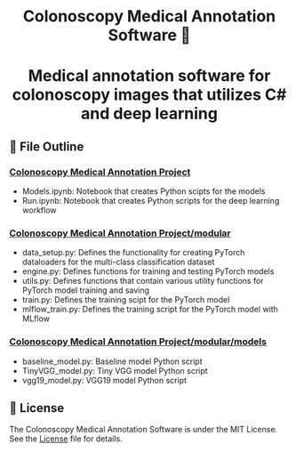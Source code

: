 <div align="center">
    <h1>Colonoscopy Medical Annotation Software 💉<h1>
    <p align="center"><strong>Medical annotation software for colonoscopy images that utilizes C# and deep learning</strong></p>
</div>

## 📑 File Outline 

### [Colonoscopy Medical Annotation Project](https://github.com/joushvak17/Colonoscopy-Medical-Annotation-Software/tree/master/Colonoscopy%20Medical%20Annotation%20Project)
- Models.ipynb: Notebook that creates Python scipts for the models
- Run.ipynb: Notebook that creates Python scripts for the deep learning workflow

### [Colonoscopy Medical Annotation Project/modular](https://github.com/joushvak17/Colonoscopy-Medical-Annotation-Software/tree/master/Colonoscopy%20Medical%20Annotation%20Project/modular)
- data_setup.py: Defines the functionality for creating PyTorch dataloaders for the multi-class classification dataset
- engine.py: Defines functions for training and testing PyTorch models
- utils.py: Defines functions that contain various utility functions for PyTorch model training and saving 
- train.py: Defines the training scipt for the PyTorch model
- mlflow_train.py: Defines the training script for the PyTorch model with MLflow

### [Colonoscopy Medical Annotation Project/modular/models](https://github.com/joushvak17/Colonoscopy-Medical-Annotation-Software/tree/master/Colonoscopy%20Medical%20Annotation%20Project/modular/models)
- baseline_model.py: Baseline model Python script
- TinyVGG_model.py: Tiny VGG model Python script
- vgg19_model.py: VGG19 model Python script

## 📜 License

The Colonoscopy Medical Annotation Software is under the MIT License. See the [License](License) file for details.